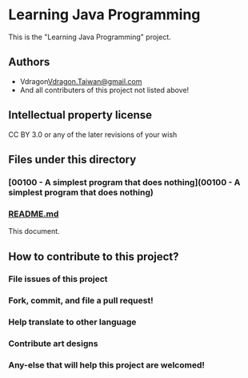 # Learning Java Programming
This is the "Learning Java Programming" project.

## Authors
* Vdragon<Vdragon.Taiwan@gmail.com>
* And all contributers of this project not listed above!

## Intellectual property license
CC BY 3.0 or any of the later revisions of your wish

## Files under this directory
### [00100 - A simplest program that does nothing](00100 - A simplest program that does nothing)

### [README.md](README.md)
This document.

## How to contribute to this project?
### File issues of this project

### Fork, commit, and file a pull request!

### Help translate to other language

### Contribute art designs

### Any-else that will help this project are welcomed!
